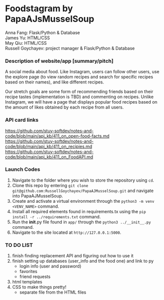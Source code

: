 # Foodstagram by PapaAJsMusselSoup
Anna Fang: Flask/Python & Database  
James Yu: HTML/CSS  
May Qiu: HTML/CSS  
Russell Goychayev: project manager &  Flask/Python & Database  

### Description of website/app [summary/pitch]
A social media about food. Like Instagram, users can follow other users, use the explore page (to view random recipes and search for specific recipes based on their names), and like different recipes. 

Our stretch goals are some form of recommending friends based on their recipe tastes (implementation is TBD) and commenting on recipes. Unlike Instagram, we will have a page that displays popular food recipes based on the amount of likes obtained by each recipe from all users.

### API card links
https://github.com/stuy-softdev/notes-and-code/blob/main/api_kb/411_on_open-food-facts.md  
https://github.com/stuy-softdev/notes-and-code/blob/main/api_kb/411_on_recipies.md  
https://github.com/stuy-softdev/notes-and-code/blob/main/api_kb/411_on_FoodAPI.md  

### Launch Codes
1) Navigate to the folder where you wish to store the repository using `cd`. 
2) Clone this repo by entering `git clone git@github.com:RussellGoychayev/PapaAJMusselSoup.git` and navigate into PapaAJMusselSoup. 
3) Create and activate a virtual environment through the `python3 -m venv <VENV_NAME>` command. 
5) Install all required elements found in requirements.tx using the `pip install -r ../requirements.txt` command.  
4) Run the __init__.py file found in ```app/``` through the `python3 ../__init__.py` command. 
5) Navigate to the site located at `http://127.0.0.1:5000`. 

### TO DO LIST 
1) finish finding replacement API and figuring out how to use it 
2) finish setting up databases (user_info and the food one) and link to py
    - login info (user and password)
    - favorites 
    - friend requests 
3) html templates
4) CSS to make things pretty! 
    - separate file from the HTML files
